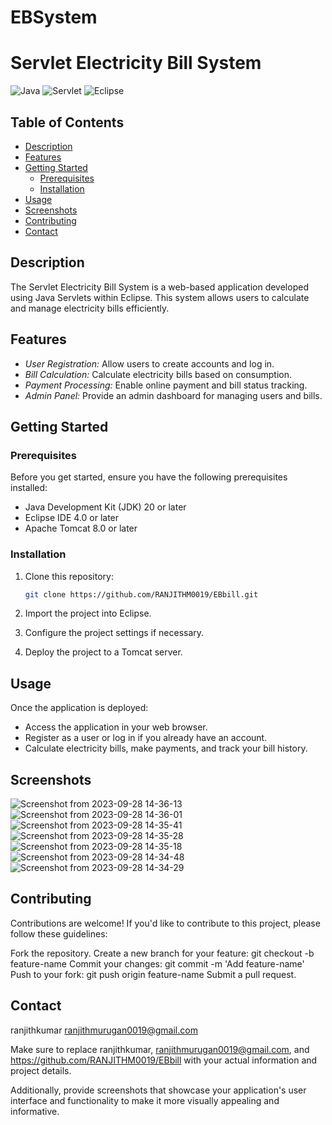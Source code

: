 # EBSystem

# Servlet Electricity Bill System

![Java](https://img.shields.io/badge/Java-20%2B-blue)
![Servlet](https://img.shields.io/badge/Servlet-6.0%2B-yellow)
![Eclipse](https://img.shields.io/badge/Eclipse-4.29%2B-orange)

## Table of Contents

- [Description](#description)
- [Features](#features)
- [Getting Started](#getting-started)
  - [Prerequisites](#prerequisites)
  - [Installation](#installation)
- [Usage](#usage)
- [Screenshots](#screenshots)
- [Contributing](#contributing)
- [Contact](#contact)

## Description

The Servlet Electricity Bill System is a web-based application developed using Java Servlets within Eclipse. This system allows users to calculate and manage electricity bills efficiently.

## Features

- *User Registration:* Allow users to create accounts and log in.
- *Bill Calculation:* Calculate electricity bills based on consumption.
- *Payment Processing:* Enable online payment and bill status tracking.
- *Admin Panel:* Provide an admin dashboard for managing users and bills.

## Getting Started

### Prerequisites

Before you get started, ensure you have the following prerequisites installed:

- Java Development Kit (JDK) 20 or later
- Eclipse IDE 4.0 or later
- Apache Tomcat 8.0 or later

### Installation

1. Clone this repository:

   ```bash
   git clone https://github.com/RANJITHM0019/EBbill.git

1. Import the project into Eclipse.
2. Configure the project settings if necessary.
3. Deploy the project to a Tomcat server.

## Usage

Once the application is deployed:

 - Access the application in your web browser.
 - Register as a user or log in if you already have an account.
 - Calculate electricity bills, make payments, and track your bill history.

## Screenshots

![Screenshot from 2023-09-28 14-36-13](https://github.com/vigneshwaraneem/EBSystem/assets/145448980/5e1acb5c-f2bf-43ae-8062-50f036710884)
![Screenshot from 2023-09-28 14-36-01](https://github.com/vigneshwaraneem/EBSystem/assets/145448980/98d82838-ed63-47a6-b7b2-c02080fbc5a6)
![Screenshot from 2023-09-28 14-35-41](https://github.com/vigneshwaraneem/EBSystem/assets/145448980/4814f61a-f55a-4d12-85aa-00355c0b9c14)
![Screenshot from 2023-09-28 14-35-28](https://github.com/vigneshwaraneem/EBSystem/assets/145448980/c012d3ca-7ebf-477a-a56d-6e49be325f3b)
![Screenshot from 2023-09-28 14-35-18](https://github.com/vigneshwaraneem/EBSystem/assets/145448980/568d3b81-5d50-402b-8d69-189dca597d62)
![Screenshot from 2023-09-28 14-34-48](https://github.com/vigneshwaraneem/EBSystem/assets/145448980/39f20a40-25ca-4bde-aa91-66469ba8346a)
![Screenshot from 2023-09-28 14-34-29](https://github.com/vigneshwaraneem/EBSystem/assets/145448980/49550ad7-7b2a-40a6-b5d9-555c49a302e2)


## Contributing

Contributions are welcome! If you'd like to contribute to this project, please follow these guidelines:

Fork the repository.
Create a new branch for your feature: git checkout -b feature-name
Commit your changes: git commit -m 'Add feature-name'
Push to your fork: git push origin feature-name
Submit a pull request.

## Contact

ranjithkumar
ranjithmurugan0019@gmail.com


Make sure to replace ranjithkumar, ranjithmurugan0019@gmail.com, and https://github.com/RANJITHM0019/EBbill with your actual information and project details.

Additionally, provide screenshots that showcase your application's user interface and functionality to make it more visually appealing and informative.

